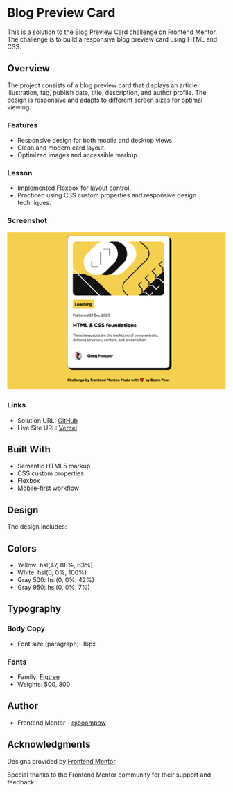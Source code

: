 # Blog Preview Card

This is a solution to the Blog Preview Card challenge on [Frontend Mentor](https://www.frontendmentor.io). The challenge is to build a responsive blog preview card using HTML and CSS.

## Overview

The project consists of a blog preview card that displays an article illustration, tag, publish date, title, description, and author profile. The design is responsive and adapts to different screen sizes for optimal viewing.

### Features

- Responsive design for both mobile and desktop views.
- Clean and modern card layout.
- Optimized images and accessible markup.

### Lesson

- Implemented Flexbox for layout control.
- Practiced using CSS custom properties and responsive design techniques.

### Screenshot

![](./screenshot.png)

### Links

- Solution URL: [GitHub](https://github.com/boompow/blog-preview-card)
- Live Site URL: [Vercel](https://blog-preview-card-pi-one.vercel.app/)

## Built With

- Semantic HTML5 markup
- CSS custom properties
- Flexbox
- Mobile-first workflow

## Design

The design includes:

## Colors

- Yellow: hsl(47, 88%, 63%)
- White: hsl(0, 0%, 100%)
- Gray 500: hsl(0, 0%, 42%)
- Gray 950: hsl(0, 0%, 7%)

## Typography

### Body Copy

- Font size (paragraph): 16px

### Fonts

- Family: [Figtree](https://fonts.google.com/specimen/Figtree)
- Weights: 500, 800

## Author

- Frontend Mentor - [@boompow](https://www.frontendmentor.io/profile/boompow)

## Acknowledgments

Designs provided by [Frontend Mentor](https://www.frontendmentor.io).

Special thanks to the Frontend Mentor community for their support and feedback.
